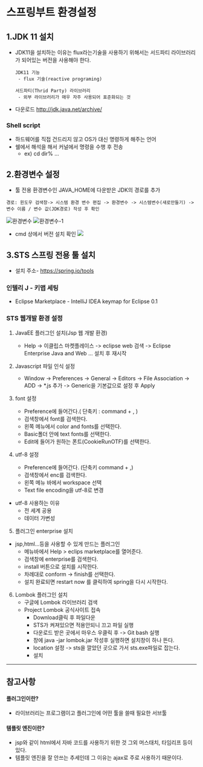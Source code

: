 스프링부트 환경설정
===
## 1.JDK 11 설치
- JDK11을 설치하는 이유는 flux라는기술을 사용하기 위해서는 서드파티 라이브러리가 되어있는 버전을 사용해야 한다.
   ```
   JDK11 기능
    - flux 기술(reactive programing)
   
   서드파티(Thrid Party) 라이브러리
    - 외부 라이브러리가 매우 자주 사용되어 표준화되는 것
    ```
- 다운로드 http://jdk.java.net/archive/
  
### Shell script
- 하드웨어를 직접 건드리지 않고 OS가 대신 명령하게 해주는 언어
- 쉘에서 해석을 해서 커널에서 명령을 수행 후 전송
    - ex) cd dir% ...
  
## 2.환경변수 설정
   - 툴 전용 환경변수인 JAVA_HOME에 다운받은 JDK의 경로를 추가
   ```
   경로: 윈도우 검색창-> 시스템 환경 변수 편집 -> 환경변수 -> 시스템변수(새로만들기) -> 변수 이름 / 변수 값(JDK경로) 작성 후 확인
   ```
   ![환경변수](자료/환경변수_설정.png)
   ![환경변수-1](자료/환경변수_설정-1.png)

   - cmd 상에서 버전 설치 확인
   ![](자료/자바version확인.png)

## 3.STS 스프링 전용 툴 설치
- 설치 주소- https://spring.io/tools

### 인텔리 J - 키맵 세팅
- Eclipse Marketplace - IntelliJ IDEA keymap for Eclipse 0.1

### STS 웹개발 환경 설정

1. JavaEE 플러그인 설치(Jsp 웹 개발 환경)
    - Help -> 이클립스 마켓플레이스 -> eclipse web 검색 -> Eclipse Enterprise Java and Web ... 설치 후 재시작

2. Javascript 파일 인식 설정
   - Window -> Preferences -> General -> Editors -> File Association -> ADD -> *.js 추가 -> Generic을 기본값으로 설정 후 Apply

3. font 설정
   - Preference에 들어간다.( 단축키 : command + , )
   - 검색창에서 font를 검색한다.
   - 왼쪽 메뉴에서 color and fonts를 선택한다.
   - Basic폴더 안에 text fonts를 선택한다.
   - Edit에 들어가 원하는 폰트(CookieRunOTF)를 선택한다.

4. utf-8 설정
   - Preference에 들어간다. (단축키  command + ,)
   - 검색창에서 enc를 검색한다.
   - 왼쪽 메뉴 바에서 workspace 선택
   - Text file encoding을 utf-8로 변경
- utf-8 사용하는 이유
    - 전 세계 공용
    - 데이터 가변성

5. 플러그인 enterprise 설치
- jsp,html…등을 사용할 수 있게 만드는 플러그인
    - 메뉴바에서 Help > eclips marketplace를 열어준다.
    - 검색창에 enterprise를 검색한다.
    - install 버튼으로 설치를 시작한다.
    - 차례대로 conform -> finish를 선택한다.
    - 설치 완료되면 restart now 를 클릭하여 spring을 다시 시작한다.

6. Lombok 플러그인 설치
   - 구글에 Lombok 라이브러리 검색
   - Project Lombok 공식사이트 접속
     - Download클릭 후 파일다운
     - STS가 켜져있으면 적용안되니 끄고 파일 실행
     - 다운로드 받은 곳에서 마우스 우클릭 후 -> Git bash 실행
     - 창에 java -jar lombok.jar 작성후 실행하면 설치창이 하나 뜬다.
     - location 설정 -> sts을 깔았던 곳으로 가서 sts.exe파일로 잡는다.
     - 설치

---
## 참고사항
#### 플러그인이란?
- 라이브러리는 프로그램이고
플러그인에 어떤 툴을 쓸때 필요한 서브툴

#### 템플릿 엔진이란?
- jsp와 같이 html에서 자바 코드를 사용하기 위한 것
그외 머스태치, 타임리프 등이 있다.
- 템플릿 엔진을 잘 안쓰는 추세인데 그 이유는 ajax로 주로 사용하기 때문이다.
